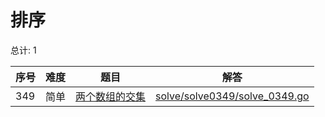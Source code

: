 # 排序

<!--- table -->

总计: 1

| 序号 | 难度 | 题目                                                                           | 解答                                                              |
| ---- | ---- | ------------------------------------------------------------------------------ | ----------------------------------------------------------------- |
| 349  | 简单 | [两个数组的交集](https://leetcode-cn.com/problems/intersection-of-two-arrays/) | [solve/solve0349/solve_0349.go](../solve/solve0349/solve_0349.go) |

